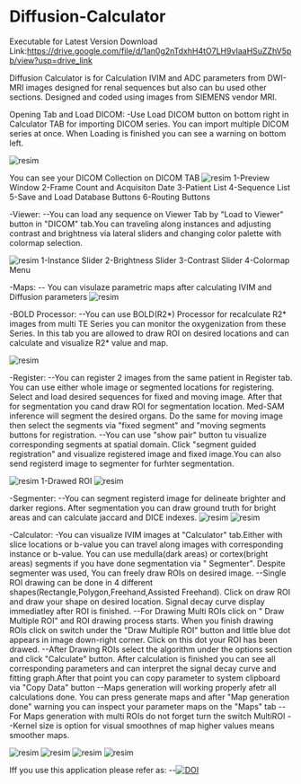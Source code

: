 # Diffusion-Calculator
Executable for Latest Version Download Link:https://drive.google.com/file/d/1an0g2nTdxhH4tO7LH9vIaaHSuZZhV5pb/view?usp=drive_link

Diffusion Calculator is for Calculation IVIM and ADC parameters from DWI-MRI images designed for renal sequences but also can bu used other sections. Designed and coded using images from SIEMENS vendor MRI.

Opening Tab and Load DICOM:
-Use Load DICOM button on bottom right in Calculator TAB for importing DICOM series. You can import multiple DICOM series at once. When Loading is finished you can see a warning on bottom left.

![resim](assets/img1.png)



You can see your DICOM Collection on DICOM TAB
![resim](assets/img2.png)
1-Preview Window
2-Frame Count and Acquisiton Date
3-Patient List
4-Sequence List
5-Save and Load Database Buttons
6-Routing Buttons


-Viewer:
--You can load any sequence on Viewer Tab by "Load to Viewer" button in "DICOM" tab.You can traveling along instances and adjusting contrast and brightness via lateral sliders and changing color palette with colormap selection.

![resim](assets/img3.png)
1-Instance Slider
2-Brightness Slider
3-Contrast Slider
4-Colormap Menu

-Maps:
-- You can visulaze parametric maps after calculating IVIM and Diffusion parameters 
![resim](assets/img4.png)


-BOLD Processor:
--You can use BOLD(R2*) Processor for recalculate R2* images from multi TE Series you can monitor the oxygenization from these Series. In this tab you are allowed to draw ROI on desired locations and can calculate and visualize R2* value and map.

![resim](assets/img5.png)


-Register:
--You can register 2 images from the same patient in Register tab. You can use either whole image or segmented locations for registering. Select and load desired sequences for fixed and moving image. After that for segmentation you cand draw ROI for segmentation location. Med-SAM inference will segment the desired organs. Do the same for moving image then select the segments via "fixed segment" and "moving segments buttons for registration.
--You can use "show pair" button tu visualize corresponding segments at spatial domain. Click "segment guided registration" and visualize registered image and fixed image.You can also send registerd image to segmenter for furhter segmentation.

![resim](assets/img6.png)
1-Drawed ROI
![resim](assets/img7.png)

-Segmenter:
--You can segment registerd image for delineate brighter and darker regions. After segmentation you can draw ground truth for bright areas and can calculate jaccard and DICE indexes.
![resim](assets/img8.png)
![resim](assets/img9.png)

-Calculator:
-You can visualize IVIM images at "Calculator" tab.Either with slice locations or b-value you can  travel along images with corresponding instance or b-value. You can use medulla(dark areas) or cortex(bright areas) segments if you have done segmentation via " Segmenter". Despite segmenter was used, You can freely draw ROIs on desired image.
--Single ROI drawing can be done in 4 different shapes(Rectangle,Polygon,Freehand,Assisted Freehand). Click on draw ROI and draw your shape on desired location. Signal decay curve display immediatley after ROI is finished.
--For Drawing Multi ROIs click on " Draw Multiple ROI" and ROI drawing process starts. When you finish drawing ROIs click on switch under the "Draw Multiple ROI" button and little blue dot appears in image down-right corner. Click on this dot your ROI has been drawed.
--After Drawing ROIs select the algorithm under the options section and click "Calculate" button. After calculation is finished you can see all corresponding parameters and can interpret the signal decay curve and fitting graph.After that point you can copy parameter to system clipboard via "Copy Data" button
--Maps generation will working properly afetr all calculations done. You can press generate maps and after "Map generation done" warning you can inspect your parameter maps on the "Maps" tab
--For Maps generation with multi ROIs do not forget turn the switch MultiROI
--Kernel size is option for visual smoothnes of map higher values means smoother maps.

![resim](assets/img11.png)
![resim](assets/img12.png)
![resim](assets/img13.png)
![resim](assets/img14.png)


Iff you use this  application please refer  as:
--[![DOI](https://zenodo.org/badge/842934415.svg)](https://doi.org/10.5281/zenodo.15836050)
